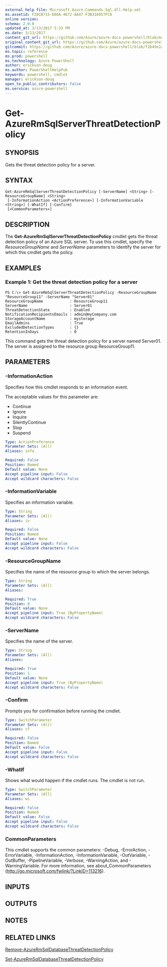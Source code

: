 ```yaml
---
external help file: Microsoft.Azure.Commands.Sql.dll-Help.xml
ms.assetid: F26CB715-D66A-4672-AA47-F3B316957FC8
online version: 
schema: 2.0.0
updated_at: 3/13/2017 5:33 PM
ms.date: 3/13/2017
content_git_url: https://github.com/Azure/azure-docs-powershell/blob/master/azureps-cmdlets-docs/ResourceManager/AzureRM.Sql/vTrue/Get-AzureRmSqlServerThreatDetectionPolicy.md
original_content_git_url: https://github.com/Azure/azure-docs-powershell/blob/master/azureps-cmdlets-docs/ResourceManager/AzureRM.Sql/vTrue/Get-AzureRmSqlServerThreatDetectionPolicy.md
gitcommit: https://github.com/Azure/azure-docs-powershell/blob/f2b45e1a02676802c277bfe41f2682dbf5b8a3e7/azureps-cmdlets-docs/ResourceManager/AzureRM.Sql/vTrue/Get-AzureRmSqlServerThreatDetectionPolicy.md
ms.topic: reference
ms.prod: powershell
ms.technology: Azure PowerShell
author: erickson-doug
ms.author: PowerShellHelpPub
keywords: powershell, cmdlet
manager: erickson-doug
open_to_public_contributors: False
ms.service: azure-powershell
---
```


# Get-AzureRmSqlServerThreatDetectionPolicy

## SYNOPSIS
Gets the threat detection policy for a server.

## SYNTAX

```
Get-AzureRmSqlServerThreatDetectionPolicy [-ServerName] <String> [-ResourceGroupName] <String>
 [-InformationAction <ActionPreference>] [-InformationVariable <String>] [-WhatIf] [-Confirm]
 [<CommonParameters>]
```

## DESCRIPTION
The **Get-AzureRmSqlServerThreatDetectionPolicy** cmdlet gets the threat detection policy of an Azure SQL server.
To use this cmdlet, specify the *ResourceGroupName* and *ServerName* parameters to identify the server for which this cmdlet gets the policy.

## EXAMPLES

### Example 1: Get the threat detection policy for a server
```
PS C:\> Get-AzureRmSqlServerThreatDetectionPolicy -ResourceGroupName "ResourceGroup11" -ServerName "Server01"
ResourceGroupName            : ResourceGroup11
ServerName                   : Server01
ThreatDetectionState         : Enabled
NotificationRecipientsEmails : admin@myCompany.com
StorageAccountName           : mystorage
EmailAdmins                  : True
ExcludedDetectionTypes       : {}
RetentionInDays              : 0
```

This command gets the threat detection policy for a server named Server01.
The server is assigned to the resource group ResourceGroup11.

## PARAMETERS

### -InformationAction
Specifies how this cmdlet responds to an information event.

The acceptable values for this parameter are:

- Continue
- Ignore
- Inquire
- SilentlyContinue
- Stop
- Suspend

```yaml
Type: ActionPreference
Parameter Sets: (All)
Aliases: infa

Required: False
Position: Named
Default value: None
Accept pipeline input: False
Accept wildcard characters: False
```

### -InformationVariable
Specifies an information variable.

```yaml
Type: String
Parameter Sets: (All)
Aliases: iv

Required: False
Position: Named
Default value: None
Accept pipeline input: False
Accept wildcard characters: False
```

### -ResourceGroupName
Specifies the name of the resource group to which the server belongs.

```yaml
Type: String
Parameter Sets: (All)
Aliases: 

Required: True
Position: 0
Default value: None
Accept pipeline input: True (ByPropertyName)
Accept wildcard characters: False
```

### -ServerName
Specifies the name of the server.

```yaml
Type: String
Parameter Sets: (All)
Aliases: 

Required: True
Position: 1
Default value: None
Accept pipeline input: True (ByPropertyName)
Accept wildcard characters: False
```

### -Confirm
Prompts you for confirmation before running the cmdlet.

```yaml
Type: SwitchParameter
Parameter Sets: (All)
Aliases: cf

Required: False
Position: Named
Default value: False
Accept pipeline input: False
Accept wildcard characters: False
```

### -WhatIf
Shows what would happen if the cmdlet runs.
The cmdlet is not run.

```yaml
Type: SwitchParameter
Parameter Sets: (All)
Aliases: wi

Required: False
Position: Named
Default value: False
Accept pipeline input: False
Accept wildcard characters: False
```

### CommonParameters
This cmdlet supports the common parameters: -Debug, -ErrorAction, -ErrorVariable, -InformationAction, -InformationVariable, -OutVariable, -OutBuffer, -PipelineVariable, -Verbose, -WarningAction, and -WarningVariable. For more information, see about_CommonParameters (http://go.microsoft.com/fwlink/?LinkID=113216).

## INPUTS

## OUTPUTS

## NOTES

## RELATED LINKS

[Remove-AzureRmSqlDatabaseThreatDetectionPolicy](xref:ResourceManager/AzureRM.Sql/vTrue/Remove-AzureRmSqlDatabaseThreatDetectionPolicy.md)

[Set-AzureRmSqlDatabaseThreatDetectionPolicy]()


